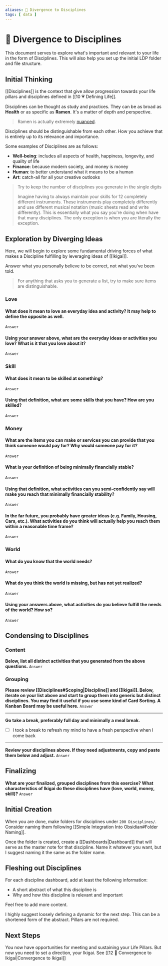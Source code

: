 ```yaml
---
aliases: 🔀 Divergence to Disciplines
tags: [ data ]
---
```

# 🔀 Divergence to Disciplines
This document serves to explore what's important and relevant to your life in the form of Disciplines. This will also help you set up the initial LDP folder and file structure.

## Initial Thinking
[[Disciplines]] is the context that give allow progression towards your life pillars and disciplines defined in [[10 💗 Defining Life]].

Disciplines can be thought as study and practices. They can be as broad as **Health** or as specific as **Ramen**. It's a matter of depth and perspective. 

> Ramen is actually extremely [nuanced](https://docs.google.com/document/d/1qLPoLxek3WLQJDtU6i3300_0nNioqeYXi7vESrtNvjQ/edit).

Disciplines should be distinguishable from each other. How you achieve that is entirely up to its relevance and importance.

Some examples of Disciplines are as follows:
- **Well-being**: includes all aspects of health, happiness, longevity, and quality of life
- **Finance**: because modern society, and money is money
- **Human**: to better understand what it means to be a human
- **Art**: catch-all for all your creative outlooks

> Try to keep the number of disciplines you generate in the single digits
> 
> Imagine having to always maintain your skills for 12 completely different instruments. These instruments play completely differently and use different musical notation (music sheets read and write differently). This is essentially what you say you're doing when have that many disciplines. The only exception is when you are literally the exception.

## Exploration by Diverging Ideas
Here, we will begin to explore some fundamental driving forces of what makes a Discipline fulfilling by leveraging ideas of [[Ikigai]].

Answer what you personally believe to be correct, not what you've been told.

> For anything that asks you to generate a list, try to make sure items are distinguishable.

### Love
#### What does it mean to love an everyday idea and activity? It may help to define the opposite as well.
`Answer`

#### Using your answer above, what are the everyday ideas or activities you love? What is it that you love about it?
`Answer`

### Skill
#### What does it mean to be skilled at something?
`Answer`

#### Using that definition, what are some skills that you have? How are you skilled?
`Answer`

### Money
#### What are the items you can make or services you can provide that you think someone would pay for? Why would someone pay for it?
`Answer`

#### What is your definition of being minimally financially stable?
`Answer`

#### Using that definition, what activities can you semi-confidently say will make you reach that minimally financially stability?
`Answer`

#### In the far future, you probably have greater ideas (e.g. Family, Housing, Cars, etc.). What activities do you think will actually help you reach them within a reasonable time frame?
`Answer`

### World
#### What do you know that the world needs?
`Answer`

#### What do you think the world is missing, but has not yet realized?
`Answer`

#### Using your answers above, what activities do you believe fulfill the needs of the world? How so?
`Answer`

## Condensing to Disciplines
### Content
**Below, list all distinct activities that you generated from the above questions.**
`Answer`

### Grouping
**Please review [[Disciplines#Scoping|Discipline]] and [[Ikigai]]. Below, iterate on your list above and start to group them into generic but distinct disciplines. You may find it useful if you use some kind of Card Sorting. A Kanban Board may be useful here.**
`Answer`

---

**Go take a break, preferably full day and minimally a meal break.**
- [ ] I took a break to refresh my mind to have a fresh perspective when I come back

---

**Review your disciplines above. If they need adjustments, copy and paste them below and adjust.**
`Answer`

## Finalizing
**What are your finalized, grouped disciplines from this exercise? What characteristics of Ikigai do these disciplines have (love, world, money, skill)?**
`Answer`

## Initial Creation
When you are done, make folders for disciplines under `200 Disciplines/`. Consider naming them following [[Simple Integration Into Obsidian#Folder Naming]].

Once the folder is created, create a [[Dashboards|Dashboard]] that will serve as the master note for that discipline. Name it whatever you want, but I suggest naming it the same as the folder name.

## Fleshing out Disciplines
For each discipline dashboard, add at least the following information:
- A short abstract of what this discipline is
- Why and how this discipline is relevant and important 

Feel free to add more content. 

I highly suggest loosely defining a dynamic for the next step. This can be a shortened form of the abstract. Pillars are not required.

## Next Steps
You now have opportunities for meeting and sustaining your Life Pillars. But now you need to set a direction, your Ikigai. See [[12 🔂 Convergence to Ikigai|Convergence to Ikigai]]